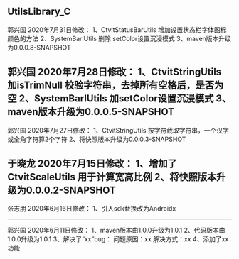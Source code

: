 ## UtilsLibrary_C

郭兴国 2020年7月31日修改：
1、CtvitStatusBarUtils 增加设置状态栏字体图标颜色的方法
2、SystemBarlUtils 删除 setColor设置沉浸模式
3、maven版本升级为0.0.0.8-SNAPSHOT

郭兴国 2020年7月28日修改：
1、CtvitStringUtils 加isTrimNull 校验字符串，去掉所有空格后，是否为空
2、SystemBarlUtils 加setColor设置沉浸模式
3、maven版本升级为0.0.0.5-SNAPSHOT
-----------------------------------------------------------

郭兴国 2020年7月27日修改：
1、CtvitStringUtils 按字符截取字符串，一个汉字或全角字符算2个字符
2、将快照版本升级为0.0.0.3-SNAPSHOT

于晓龙 2020年7月15日修改：
1、增加了CtvitScaleUtils 用于计算宽高比例
2、将快照版本升级为0.0.0.2-SNAPSHOT
-----------------------------------------------------------


张志朋 2020年6月16日修改：
1、引入sdk替换改为Androidx

----------------------------------------------------------------------------------------------------

郭兴国 2020年6月11日修改：
1、maven版本由1.0.0升级为1.0.1
2、代码版本由1.0.0升级为1.0.1
3、解决了“xx”bug：
问题原因：xx
解决方式：xx
4、添加了xx功能


